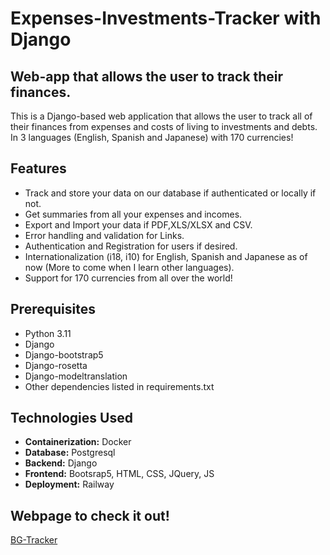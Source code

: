 # Expenses-Investments-Tracker with Django

## Web-app that allows the user to track their finances.

This is a Django-based web application that allows the user to track all of their finances from expenses and costs of living to investments and debts.
In 3 languages (English, Spanish and Japanese) with 170 currencies!

## Features

* Track and store your data on our database if authenticated or locally if not.
* Get summaries from all your expenses and incomes.
* Export and Import your data if PDF,XLS/XLSX and CSV.
* Error handling and validation for Links.
* Authentication and Registration for users if desired.
* Internationalization (i18, i10) for English, Spanish and Japanese as of now (More to come when I learn other languages).
* Support for 170 currencies from all over the world!

## Prerequisites

* Python 3.11
* Django
* Django-bootstrap5
* Django-rosetta
* Django-modeltranslation
* Other dependencies listed in requirements.txt

## Technologies Used

* **Containerization:** Docker
* **Database:** Postgresql
* **Backend:** Django
* **Frontend:** Bootsrap5, HTML, CSS, JQuery, JS
* **Deployment:** Railway

## Webpage to check it out!
[BG-Tracker](https://bg-tracker.up.railway.app/)